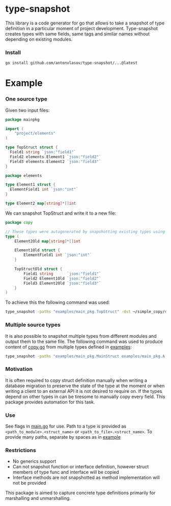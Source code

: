 # type-snapshot
This library is a code generator for go that allows to take a snapshot of type definition in a particular moment of project development. 
Type-snapshot creates types with same fields, same tags and similar names without depending on existing modules.
### Install
```
go install github.com/antonvlasov/type-snapshot/...@latest
```
# Example
### One source type
Given two input files:

```go
package mainpkg

import (
	"project/elements"
)

type TopStruct struct {
  Field1 string `json:"field1"`
  Field2 elements.Element1 `json:"field2"`
  Field3 elements.Element2 `json:"field3"`
}
```
```go
package elements

type Element1 struct {
  ElementField1 int `json:"int"`
}

type Element2 map[string]*[]int
```
We can snapshot TopStruct and write it to a new file:
```go
package copy

// These types were autogenerated by snapshotting existing types using github.com/antonvlasov/type-snapshot
type (
	Element2Old map[string]*[]int

	Element1Old struct {
		ElementField1 int `json:"int"`
	}

	TopStructOld struct {
		Field1 string      `json:"field1"`
		Field2 Element1Old `json:"field2"`
		Field3 Element2Old `json:"field3"`
	}
)
```
To achieve this the following command was used:
```bash
type_snapshot -paths "examples/main_pkg.TopStruct" -dst ~/simple_copy/copy/copy.go -suffix Old
```
### Multiple source types
It is also possible to snapshot multiple types from different modules and output them to the same file.
The following command was used to produce content of [copy.go](examples/copy/copy.go) from multiple types defined in [examples](examples):
```bash
type_snapshot -paths "examples/main_pkg.MainStruct examples/main_pkg.A examples/pkgb.UnUsedA examples/pkgb.UnUsedB" -dst examples/copy/copy.go -suffix Old
```
### Motivation
It is often required to copy struct definition manually when writing a database migration to preserve the state of the type at the moment or when writing a client
to an external API it is not desired to require on. If the types depend on other types in can be tiresome to manually copy every field. This package provides automation
for this task.

### Use
See flags in [main.go](cmd/type_snapshot/main.go) for use.
Path to a type is provided as ```<path_to_module>.<struct_name>``` or ```<path_to_file>.<struct_name>```.
To provide many paths, separate by spaces as in [example](#multiple-source-types)

### Restrictions
* No generics support
* Can not snapshot function or interface definition, however struct members of type func and interface will be copied
* Interface methods are not snapshotted as method implementation will not be provided

This package is aimed to capture concrete type definitions primarily for marshalling and unmarshalling.

